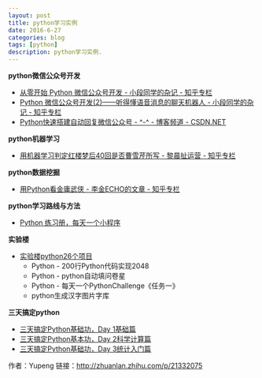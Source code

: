 ```yaml
---
layout: post
title: python学习实例
date: 2016-6-27
categories: blog
tags: [python]
description: python学习实例.
---
```



**python微信公众号开发**         

- [从零开始 Python 微信公众号开发 - 小段同学的杂记 - 知乎专栏](https://zhuanlan.zhihu.com/p/21354943?refer=666666)
- [Python 微信公众号开发(2)——听得懂语音消息的聊天机器人 - 小段同学的杂记 - 知乎专栏](https://zhuanlan.zhihu.com/p/21390250?refer=666666)
- [Python快速搭建自动回复微信公众号 - ^-^ - 博客频道 - CSDN.NET](http://blog.csdn.net/tobacco5648/article/details/51190039)


**python机器学习**       

- [用机器学习判定红楼梦后40回是否曹雪芹所写 - 黎晨扯运营 - 知乎专栏](https://zhuanlan.zhihu.com/p/21421723)


**python数据挖掘**   

- [用Python看金庸武侠 - 李金ECHO的文章 - 知乎专栏](https://zhuanlan.zhihu.com/p/21428792)



**python学习路线与方法**     

- [Python 练习册，每天一个小程序](https://github.com/Yixiaohan/show-me-the-code)          


**实验楼**         

- [实验楼python26个项目](https://www.zhihu.com/question/29372574/answer/88744491)
  + Python - 200行Python代码实现2048
  + Python - python自动填问卷星
  + Python - 每天一个PythonChallenge《任务一》
  + python生成汉字图片字库


**三天搞定python**   

- [三天搞定Python基础功，Day 1基础篇](https://link.zhihu.com/?target=http%3A//mp.weixin.qq.com/s%3F__biz%3DMzIxMjM4MjkwMw%3D%3D%26mid%3D2247483789%26idx%3D1%26sn%3D4c8fd2e76970a5d86c7b7a13c3046a30%23rd)
- [三天搞定Python基本功，Day 2科学计算篇](https://link.zhihu.com/?target=http%3A//mp.weixin.qq.com/s%3F__biz%3DMzIxMjM4MjkwMw%3D%3D%26mid%3D2247483920%26idx%3D1%26sn%3D96b11616cf48c83f54ac76c6687a20af%23rd)
- [三天搞定Python基础功，Day 3统计入门篇](https://link.zhihu.com/?target=http%3A//mp.weixin.qq.com/s%3F__biz%3DMzIxMjM4MjkwMw%3D%3D%26mid%3D2247483970%26idx%3D1%26sn%3D8028f7582597e0023f0fa02f84db57f1%23rd)

作者：Yupeng
链接：http://zhuanlan.zhihu.com/p/21332075
